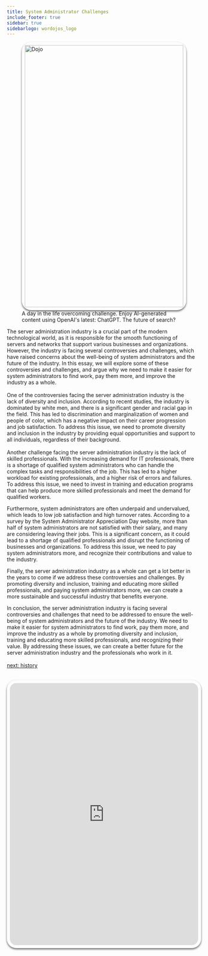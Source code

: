 ```yaml
---
title: System Administrator Challenges
include_footer: true
sidebar: true
sidebarlogo: wordojos_logo
---
```

<figure>
    <img src='/uploads/admins/admins (3).jpg' alt='Dojo' style="width: 100%;height: 700px;padding: 8px; box-shadow: 0 3px 5px rgba(0,0,0,.6);border-radius: 25px;overflow: hidden;border: none;" align="middle";/>
    <figcaption>A day in the life overcoming challenge.  Enjoy AI-generated content using OpenAI's latest:  ChatGPT.  The future of search?</figcaption>
</figure>
The server administration industry is a crucial part of the modern technological world, as it is responsible for the smooth functioning of servers and networks that support various businesses and organizations. However, the industry is facing several controversies and challenges, which have raised concerns about the well-being of system administrators and the future of the industry. In this essay, we will explore some of these controversies and challenges, and argue why we need to make it easier for system administrators to find work, pay them more, and improve the industry as a whole.
<br>
<br>
One of the controversies facing the server administration industry is the lack of diversity and inclusion. According to recent studies, the industry is dominated by white men, and there is a significant gender and racial gap in the field. This has led to discrimination and marginalization of women and people of color, which has a negative impact on their career progression and job satisfaction. To address this issue, we need to promote diversity and inclusion in the industry by providing equal opportunities and support to all individuals, regardless of their background.
<br>
<br>
Another challenge facing the server administration industry is the lack of skilled professionals. With the increasing demand for IT professionals, there is a shortage of qualified system administrators who can handle the complex tasks and responsibilities of the job. This has led to a higher workload for existing professionals, and a higher risk of errors and failures. To address this issue, we need to invest in training and education programs that can help produce more skilled professionals and meet the demand for qualified workers.

Furthermore, system administrators are often underpaid and undervalued, which leads to low job satisfaction and high turnover rates. According to a survey by the System Administrator Appreciation Day website, more than half of system administrators are not satisfied with their salary, and many are considering leaving their jobs. This is a significant concern, as it could lead to a shortage of qualified professionals and disrupt the functioning of businesses and organizations. To address this issue, we need to pay system administrators more, and recognize their contributions and value to the industry.

Finally, the server administration industry as a whole can get a lot better in the years to come if we address these controversies and challenges. By promoting diversity and inclusion, training and educating more skilled professionals, and paying system administrators more, we can create a more sustainable and successful industry that benefits everyone.

In conclusion, the server administration industry is facing several controversies and challenges that need to be addressed to ensure the well-being of system administrators and the future of the industry. We need to make it easier for system administrators to find work, pay them more, and improve the industry as a whole by promoting diversity and inclusion, training and educating more skilled professionals, and recognizing their value. By addressing these issues, we can create a better future for the server administration industry and the professionals who work in it.
<br>
<br>
<a href="https://workdojos.com/admins/history">next: history</a>
<br>
<br>
<iframe src="https://admins.workdojos.com
" style="width: 100%;height: 700px;padding: 8px; box-shadow: 0 3px 5px rgba(0,0,0,.6);border-radius: 25px;overflow: hidden;border: none;" align="middle"></iframe>
<br>
